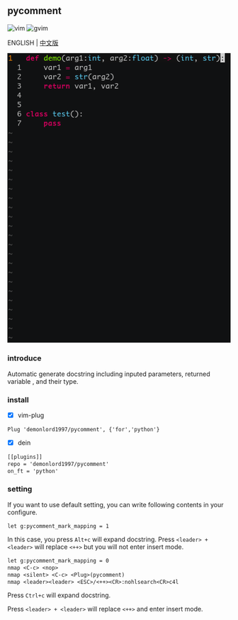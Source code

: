 ## pycomment

![vim](https://img.shields.io/badge/vim-neovim-red) ![gvim](https://img.shields.io/badge/gvim-blue)

ENGLISH  |  [中文版](./README_cn.md)

![pycomment](./screenshut/pycomment.gif)

### introduce

Automatic generate docstring including inputed parameters, returned variable , and their type.

### install

- [x] vim-plug
```vim
Plug 'demonlord1997/pycomment', {'for','python'}
```
- [x] dein
```vim
[[plugins]]
repo = 'demonlord1997/pycomment'
on_ft = 'python'
```
### setting

If you want to use default setting, you can write following contents in your configure.
```vim
let g:pycomment_mark_mapping = 1
```
In this case, you press `Alt+c` will expand docstring. Press `<leader> + <leader>` will replace `<++>` but you will not enter insert mode.

```vim
let g:pycomment_mark_mapping = 0
nmap <C-c> <nop>
nmap <silent> <C-c> <Plug>(pycomment)
nmap <leader><leader> <ESC>/<++><CR>:nohlsearch<CR>c4l
```
Press `Ctrl+c` will expand docstring.

Press `<leader> + <leader>` will replace `<++>` and enter insert mode.
